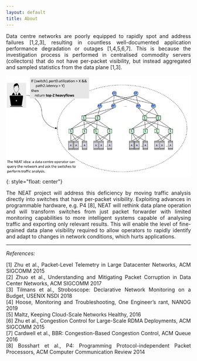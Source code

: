 ```yaml
---
layout: default
title: About
---
```


<p style='text-align: justify;'>Data centre networks are poorly equipped to rapidly spot and address failures [1,2,3], resulting in countless well-documented application performance degradation or outages [1,4,5,6,7]. This is because the investigation process is performed in centralised commodity servers (collectors) that do not have per-packet visibility, but instead aggregated and sampled statistics from the data plane [1,3].</p>

![image](figures/neat-vision.png){: style="float: center"}

<p style='text-align: justify;'>The NEAT project will address this deficiency by moving traffic analysis directly into switches that have per-packet visibility. Exploiting advances in programmable hardware, e.g. P4 [8], NEAT will rethink data plane operation and will transform switches from just packet forwarder with limited monitoring capabilities to more intelligent systems capable of analysing traffic and exporting only relevant results. This will enable the level of fine-grained data plane visibility required to allow operators to rapidly identify and adapt to changes in network conditions, which hurts applications.</p>

---
*References:*<br>
<p style='text-align: justify;'>[1] Zhu et al., Packet-Level Telemetry in Large Datacenter Networks, ACM SIGCOMM 2015<br>
  [2] Zhuo et al., Understanding and Mitigating Packet Corruption in Data Center Networks, ACM SIGCOMM 2017<br>
  [3] Tilmans et al., Stroboscope: Declarative Network Monitoring on a Budget, USENIX NSDI 2018<br>
  [4] Hoose, Monitoring and Troubleshooting, One Engineer’s rant, NANOG 2019<br>
  [5] Maltz, Keeping Cloud-Scale Networks Healthy, 2016<br>
  [6] Zhu et al., Congestion Control for Large-Scale RDMA Deployments, ACM SIGCOMM 2015<br>
  [7] Cardwell et al., BBR: Congestion-Based Congestion Control, ACM Queue 2016<br>
  [8] Bosshart et al., P4: Programming Protocol-independent Packet Processors, ACM Computer Communication Review 2014</p>

